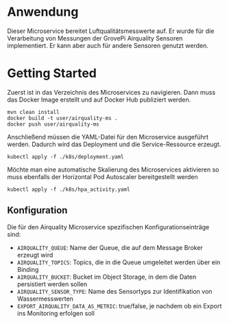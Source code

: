 # Anwendung
Dieser Microservice bereitet Luftqualitätsmesswerte auf.
Er wurde für die Verarbeitung von Messungen der GrovePi Airquality Sensoren implementiert.
Er kann aber auch für andere Sensoren genutzt werden.

# Getting Started
Zuerst ist in das Verzeichnis des Microservices zu navigieren.
Dann muss das Docker Image erstellt und auf Docker Hub publiziert werden.
```
mvn clean install
docker build -t user/airquality-ms .
docker push user/airquality-ms
```
Anschließend müssen die YAML-Datei für den Microservice ausgeführt werden.
Dadurch wird das Deployment und die Service-Ressource erzeugt.
````
kubectl apply -f ./k8s/deployment.yaml
````
Möchte man eine automatische Skalierung des Microservices aktivieren so muss ebenfalls der Horizontal Pod Autoscaler bereitgestellt werden
````
kubectl apply -f ./k8s/hpa_activity.yaml
````

## Konfiguration
Die für den Airquality Microservice spezifischen Konfigurationseinträge sind:
* `AIRQUALITY_QUEUE`: Name der Queue, die auf dem Message Broker erzeugt wird
* `AIRQUALITY_TOPICS`: Topics, die in die Queue umgeleitet werden über ein Binding
* `AIRQUALITY_BUCKET`: Bucket im Object Storage, in dem die Daten persistiert werden sollen
* `AIRQUALITY_SENSOR_TYPE`: Name des Sensortyps zur Identifikation von Wassermesswerten
* `EXPORT_AIRQUALITY_DATA_AS_METRIC`: true/false, je nachdem ob ein Export ins Monitoring erfolgen soll